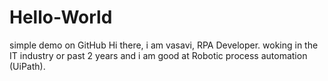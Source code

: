 # Hello-World
simple demo on GitHub
Hi there,
i am vasavi, RPA Developer. woking in the IT industry or past 2 years and i am good at Robotic process automation (UiPath). 
